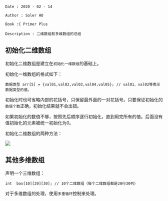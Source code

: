 ```
Date : 2020 - 02 - 14

Author : Soler HO

Book :C Primer Plus
 
Description : 二维数组和多维数组的总结
```
## 初始化二维数组
初始化二维数组是建立在`初始化一维数组`的基础上。

初始化一维数组的格式如下：
```
数据类型 arr[5] = {val01,val02,val03,val04,val05}; // val01、val02等表示数据类型的值。
```

初始化时也可省略内部的花括号，只保留最外面的一对花括号。只要保证初始化的`数值个数`正确，初始化结果就不会出错。

如果初始化的数值不够，按照先后顺序逐行初始化，直到用完所有的值。后面没有值初始化的元素被统一初始化为0。

初始化二维数组的两种方法：

![](https://github.com/SolerHo/CprimerPlus-6e-Notes/blob/master/Chapter10/Images/%E5%88%9D%E5%A7%8B%E5%8C%96%E4%BA%8C%E7%BB%B4%E6%95%B0%E7%BB%84%E7%9A%84%E4%B8%A4%E7%A7%8D%E6%96%B9%E5%BC%8F.png)


## 其他多维数组

声明一个三维数组：
```
int  box[10][20][30]; // 10个二维数组（每个二维数组都是20行30列）
```


对于多维数组的处理，使用`多重循环`控制来处理。

